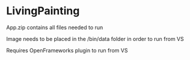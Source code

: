 # LivingPainting

App.zip contains all files needed to run

Image needs to be placed in the /bin/data folder in order to run from VS

Requires OpenFrameworks plugin to run from VS
